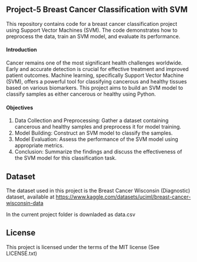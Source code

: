 ## Project-5 Breast Cancer Classification with SVM

This repository contains code for a breast cancer classification project using Support Vector Machines (SVM). The code demonstrates how to preprocess the data, train an SVM model, and evaluate its performance.



#### Introduction
Cancer remains one of the most significant health challenges worldwide. Early and accurate detection is crucial for effective treatment and improved patient outcomes. Machine learning, specifically Support Vector Machine (SVM), offers a powerful tool for classifying cancerous and healthy tissues based on various biomarkers. This project aims to build an SVM model to classify samples as either cancerous or healthy using Python.

#### Objectives
1. Data Collection and Preprocessing: Gather a dataset containing cancerous and healthy samples and preprocess it for model training.
2. Model Building: Construct an SVM model to classify the samples.
3. Model Evaluation: Assess the performance of the SVM model using appropriate metrics.
4. Conclusion: Summarize the findings and discuss the effectiveness of the SVM model for this classification task.


## Dataset

The dataset used in this project is the Breast Cancer Wisconsin (Diagnostic) dataset, available at https://www.kaggle.com/datasets/uciml/breast-cancer-wisconsin-data

In the current project folder is downladed as data.csv

## License

This project is licensed under the terms of the MIT license (See LICENSE.txt)
